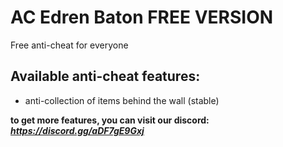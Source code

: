 # AC Edren Baton FREE VERSION
Free anti-cheat for everyone



## Available anti-cheat features:
- anti-collection of items behind the wall (stable)


**to get more features, you can visit our discord:** ***https://discord.gg/aDF7gE9Gxj***
